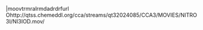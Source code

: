    |moov   trmra   lrmda   drdrf    url    Ohttp://qtss.chemeddl.org/cca/streams/qt32024085/CCA3/MOVIES/NITRO3I/NI3IOD.mov /
